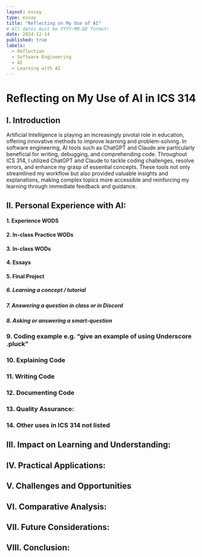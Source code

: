 ```yaml
---
layout: essay
type: essay
title: "Reflecting on My Use of AI"
# All dates must be YYYY-MM-DD format!
date: 2024-12-14
published: true
labels:
  - Reflection
  - Software Engineering
  - AI
  - Learning with AI
---
```

<h1>Reflecting on My Use of AI in ICS 314</h1>

## I. Introduction 

Artificial Intelligence is playing an increasingly pivotal role in education, offering innovative methods to improve learning and problem-solving. In software engineering, AI tools such as ChatGPT and Claude are particularly beneficial for writing, debugging, and comprehending code. Throughout ICS 314, I utilized ChatGPT and Claude to tackle coding challenges, resolve errors, and enhance my grasp of essential concepts. These tools not only streamlined my workflow but also provided valuable insights and explanations, making complex topics more accessible and reinforcing my learning through immediate feedback and guidance.

## II. Personal Experience with AI:

#### 1. Experience WODS

#### 2. In-class Practice WODs

#### 3. In-class WODs

#### 4. Essays

#### 5. Final Project

##### 6. Learning a concept / tutorial

##### 7. Answering a question in class or in Discord

##### 8. Asking or answering a smart-question

### 9. Coding example e.g. “give an example of using Underscore .pluck”

### 10. Explaining Code

### 11. Writing Code

### 12. Documenting Code

### 13. Quality Assurance: 

### 14. Other uses in ICS 314 not listed

## III. Impact on Learning and Understanding:

## IV. Practical Applications:

## V. Challenges and Opportunities

## VI. Comparative Analysis:

## VII. Future Considerations:

## VIII. Conclusion:
